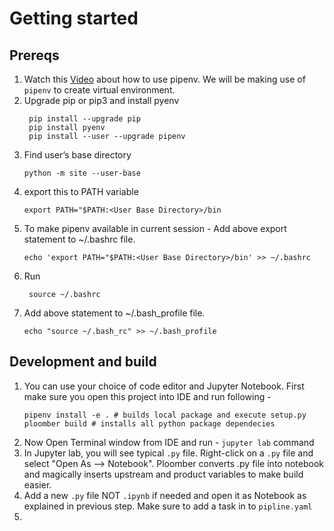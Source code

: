 Getting started
===============

## Prereqs
1. Watch this [Video](https://www.youtube.com/watch?v=5HUL5lWkEyg) about how to use pipenv. We will be making use of  `pipenv` to create virtual environment.
2. Upgrade pip or pip3 and install pyenv
    ```
     pip install --upgrade pip
     pip install pyenv
     pip install --user --upgrade pipenv
    ```
3. Find user’s base directory
    ```
    python -m site --user-base
   ```
4. export this to PATH variable
    ```
    export PATH="$PATH:<User Base Directory>/bin
   ```
5. To make pipenv available in current session - Add above export statement to ~/.bashrc file. 
    ```
    echo 'export PATH="$PATH:<User Base Directory>/bin' >> ~/.bashrc
   ```
6. Run 
   ```
    source ~/.bashrc
   ``` 
7. Add above statement to ~/.bash_profile file.
    ```
    echo "source ~/.bash_rc" >> ~/.bash_profile
    ```

## Development and build
1. You can use your choice of code editor and Jupyter Notebook. First make sure you open this project into IDE and run following - 
    ```
   pipenv install -e . # builds local package and execute setup.py
   ploomber build # installs all python package dependecies
   ```
2. Now Open Terminal window from IDE and run - `jupyter lab` command
3. In Jupyter lab, you will see typical `.py` file. Right-click on a `.py` file and select "Open As --> Notebook". Ploomber converts .py file into notebook and magically inserts upstream and product variables to make build easier.
4. Add a new `.py` file NOT `.ipynb` if needed and open it as Notebook as explained in previous step. Make sure to add a task in to `pipline.yaml`
5. 


